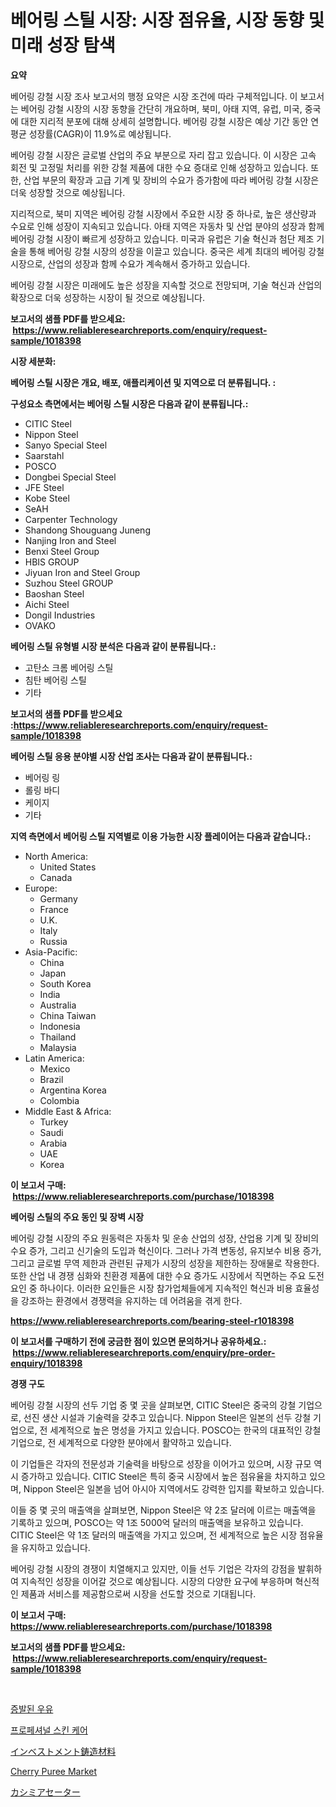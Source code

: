 <p><h1>베어링 스틸 시장: 시장 점유율, 시장 동향 및 미래 성장 탐색</h1></p><p><strong>요약</strong></p>
<p><p>베어링 강철 시장 조사 보고서의 행정 요약은 시장 조건에 따라 구체적입니다. 이 보고서는 베어링 강철 시장의 시장 동향을 간단히 개요하며, 북미, 아태 지역, 유럽, 미국, 중국에 대한 지리적 분포에 대해 상세히 설명합니다. 베어링 강철 시장은 예상 기간 동안 연평균 성장률(CAGR)이 11.9%로 예상됩니다.</p><p>베어링 강철 시장은 글로벌 산업의 주요 부분으로 자리 잡고 있습니다. 이 시장은 고속 회전 및 고정밀 처리를 위한 강철 제품에 대한 수요 증대로 인해 성장하고 있습니다. 또한, 산업 부문의 확장과 고급 기계 및 장비의 수요가 증가함에 따라 베어링 강철 시장은 더욱 성장할 것으로 예상됩니다.</p><p>지리적으로, 북미 지역은 베어링 강철 시장에서 주요한 시장 중 하나로, 높은 생산량과 수요로 인해 성장이 지속되고 있습니다. 아태 지역은 자동차 및 산업 분야의 성장과 함께 베어링 강철 시장이 빠르게 성장하고 있습니다. 미국과 유럽은 기술 혁신과 첨단 제조 기술을 통해 베어링 강철 시장의 성장을 이끌고 있습니다. 중국은 세계 최대의 베어링 강철 시장으로, 산업의 성장과 함께 수요가 계속해서 증가하고 있습니다.</p><p>베어링 강철 시장은 미래에도 높은 성장을 지속할 것으로 전망되며, 기술 혁신과 산업의 확장으로 더욱 성장하는 시장이 될 것으로 예상됩니다.</p></p>
<p><strong>보고서의 샘플 PDF를 받으세요: &nbsp;<a href="https://www.reliableresearchreports.com/enquiry/request-sample/1018398">https://www.reliableresearchreports.com/enquiry/request-sample/1018398</a></strong></p>
<p><strong>시장 세분화:</strong></p>
<p><strong> 베어링 스틸 시장은 개요, 배포, 애플리케이션 및 지역으로 더 분류됩니다. :</strong></p>
<p><strong>구성요소 측면에서는 베어링 스틸 시장은 다음과 같이 분류됩니다.:</strong></p>
<p><ul><li>CITIC Steel</li><li>Nippon Steel</li><li>Sanyo Special Steel</li><li>Saarstahl</li><li>POSCO</li><li>Dongbei Special Steel</li><li>JFE Steel</li><li>Kobe Steel</li><li>SeAH</li><li>Carpenter Technology</li><li>Shandong Shouguang Juneng</li><li>Nanjing Iron and Steel</li><li>Benxi Steel Group</li><li>HBIS GROUP</li><li>Jiyuan Iron and Steel Group</li><li>Suzhou Steel GROUP</li><li>Baoshan Steel</li><li>Aichi Steel</li><li>Dongil Industries</li><li>OVAKO</li></ul></p>
<p><strong> 베어링 스틸 유형별 시장 분석은 다음과 같이 분류됩니다.:</strong></p>
<p><ul><li>고탄소 크롬 베어링 스틸</li><li>침탄 베어링 스틸</li><li>기타</li></ul></p>
<p><strong>보고서의 샘플 PDF를 받으세요 :<a href="https://www.reliableresearchreports.com/enquiry/request-sample/1018398">https://www.reliableresearchreports.com/enquiry/request-sample/1018398</a></strong></p>
<p><strong> 베어링 스틸 응용 분야별 시장 산업 조사는 다음과 같이 분류됩니다.:</strong></p>
<p><ul><li>베어링 링</li><li>롤링 바디</li><li>케이지</li><li>기타</li></ul></p>
<p><strong>지역 측면에서 베어링 스틸 지역별로 이용 가능한 시장 플레이어는 다음과 같습니다.:</strong></p>
<p><ul>
    <li>
        North America:
        <ul>
            <li>United States</li>
            <li>Canada</li>
        </ul>
    </li>
    <li>
        Europe:
        <ul>
            <li>Germany</li>
            <li>France</li>
            <li>U.K.</li>
            <li>Italy</li>
            <li>Russia</li>
        </ul>
    </li>
    <li>
        Asia-Pacific:
        <ul>
            <li>China</li>
            <li>Japan</li>
            <li>South Korea</li>
            <li>India</li>
            <li>Australia</li>
            <li>China Taiwan</li>
            <li>Indonesia</li>
            <li>Thailand</li>
            <li>Malaysia</li>
        </ul>
    </li>
    <li>
        Latin America:
        <ul>
            <li>Mexico</li>
            <li>Brazil</li>
            <li>Argentina Korea</li>
            <li>Colombia</li>
        </ul>
    </li>
    <li>
        Middle East & Africa:
        <ul>
            <li>Turkey</li>
            <li>Saudi</li>
            <li>Arabia</li>
            <li>UAE</li>
            <li>Korea</li>
        </ul>
    </li>
    </ul></p>
<p><strong>이 보고서 구매: &nbsp;<a href="https://www.reliableresearchreports.com/purchase/1018398">https://www.reliableresearchreports.com/purchase/1018398</a></strong></p>
<p><strong>베어링 스틸의 주요 동인 및 장벽 시장</strong></p>
<p><p>베어링 강철 시장의 주요 원동력은 자동차 및 운송 산업의 성장, 산업용 기계 및 장비의 수요 증가, 그리고 신기술의 도입과 혁신이다. 그러나 가격 변동성, 유지보수 비용 증가, 그리고 글로벌 무역 제한과 관련된 규제가 시장의 성장을 제한하는 장애물로 작용한다. 또한 산업 내 경쟁 심화와 친환경 제품에 대한 수요 증가도 시장에서 직면하는 주요 도전 요인 중 하나이다. 이러한 요인들은 시장 참가업체들에게 지속적인 혁신과 비용 효율성을 강조하는 환경에서 경쟁력을 유지하는 데 어려움을 겪게 한다.</p></p>
<p><strong><a href="https://www.reliableresearchreports.com/bearing-steel-r1018398">https://www.reliableresearchreports.com/bearing-steel-r1018398</a></strong></p>
<p><strong>이 보고서를 구매하기 전에 궁금한 점이 있으면 문의하거나 공유하세요.: &nbsp;<a href="https://www.reliableresearchreports.com/enquiry/pre-order-enquiry/1018398">https://www.reliableresearchreports.com/enquiry/pre-order-enquiry/1018398</a></strong></p>
<p><strong>경쟁 구도</strong></p>
<p><p>베어링 강철 시장의 선두 기업 중 몇 곳을 살펴보면, CITIC Steel은 중국의 강철 기업으로, 선진 생산 시설과 기술력을 갖추고 있습니다. Nippon Steel은 일본의 선두 강철 기업으로, 전 세계적으로 높은 명성을 가지고 있습니다. POSCO는 한국의 대표적인 강철 기업으로, 전 세계적으로 다양한 분야에서 활약하고 있습니다. </p><p>이 기업들은 각자의 전문성과 기술력을 바탕으로 성장을 이어가고 있으며, 시장 규모 역시 증가하고 있습니다. CITIC Steel은 특히 중국 시장에서 높은 점유율을 차지하고 있으며, Nippon Steel은 일본을 넘어 아시아 지역에서도 강력한 입지를 확보하고 있습니다.</p><p>이들 중 몇 곳의 매출액을 살펴보면, Nippon Steel은 약 2조 달러에 이르는 매출액을 기록하고 있으며, POSCO는 약 1조 5000억 달러의 매출액을 보유하고 있습니다. CITIC Steel은 약 1조 달러의 매출액을 가지고 있으며, 전 세계적으로 높은 시장 점유율을 유지하고 있습니다.</p><p>베어링 강철 시장의 경쟁이 치열해지고 있지만, 이들 선두 기업은 각자의 강점을 발휘하여 지속적인 성장을 이어갈 것으로 예상됩니다. 시장의 다양한 요구에 부응하며 혁신적인 제품과 서비스를 제공함으로써 시장을 선도할 것으로 기대됩니다.</p></p>
<p><strong>이 보고서 구매: &nbsp; <a href="https://www.reliableresearchreports.com/purchase/1018398">https://www.reliableresearchreports.com/purchase/1018398</a></strong></p>
<p><strong>보고서의 샘플 PDF를 받으세요: &nbsp;<a href="https://www.reliableresearchreports.com/enquiry/request-sample/1018398">https://www.reliableresearchreports.com/enquiry/request-sample/1018398</a></strong><strong></strong></p>
<p>&nbsp;</p>
<p><p><a href="https://github.com/vskv4779xr1/Market-Research-Report-List-1/blob/main/754322317404.md">증발된 우유</a></p><p><a href="https://github.com/CliftonFisher9067/Market-Research-Report-List-1/blob/main/881634317405.md">프로페셔널 스킨 케어</a></p><p><a href="https://github.com/EmoryYundt1935/Market-Research-Report-List-1/blob/main/390978218691.md">インベストメント鋳造材料</a></p><p><a href="https://github.com/marloy8/Market-Research-Report-List-3/blob/main/cherry-puree-market.md">Cherry Puree Market</a></p><p><a href="https://medium.com/@harmonybogan1944/%E3%82%AB%E3%82%B7%E3%83%9F%E3%83%A4%E3%82%BB%E3%83%BC%E3%82%BF%E3%83%BC%E5%B8%82%E5%A0%B4%E3%81%AF-%E5%B8%82%E5%A0%B4%E3%82%B7%E3%82%A7%E3%82%A2-%E5%B8%82%E5%A0%B4%E3%81%AE%E3%83%88%E3%83%AC%E3%83%B3%E3%83%89-%E5%B8%82%E5%A0%B4%E3%81%AE%E6%88%90%E9%95%B7%E3%81%AB%E9%96%A2%E3%81%99%E3%82%8B%E6%83%85%E5%A0%B1%E3%82%92%E6%8F%90%E4%BE%9B%E3%81%97%E3%81%BE%E3%81%99-404f39992b3a">カシミアセーター</a></p></p>
